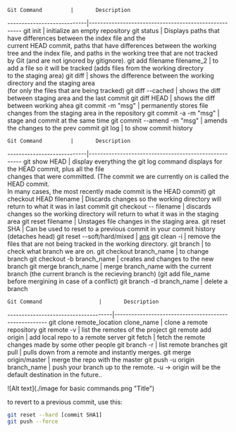 	Git Command         |       Description
----------------------------|------------------------------------------------------
git init                    | initialize an empty repository
git status                  | Displays paths that have differences between the index file and the <br> current HEAD commit, paths that have differences between the working <br>tree and the index file, and paths in the working tree that are not tracked<br> by Git (and are not ignored by gitignore).
git add filename filename_2 | to add a file so it will be tracked (adds files from the working directory<br> to the staging area)
git diff 		    | shows the difference between the working directory and the staging area<br> (for only the files that are being tracked)
git diff --cached           | shows the diff between staging area and the last commit
git diff HEAD               | shows the diff between working ahea
git commit -m "msg"         | permanently stores file changes from the staging area in the repository
git commit -a -m "msg"      | stage and commit at the same time
git commit --amend -m "msg" | amends the changes to the prev commit
git log                     | to show commit history

	Git Command         |       Description
----------------------------|------------------------------------------------------
git show HEAD 		    | display everything the git log command displays for the HEAD commit, plus all the file<br> changes that were committed. (The commit we are currently on is called the HEAD commit.<br> In many cases, the most recently made commit is the HEAD commit)
git checkout HEAD filename  | Discards changes so the working directory will return to what it was in last commit
git checkout -- filename    | discards changes so the working directory will return to what it was in the staging area
git reset filename          | Unstages file changes in the staging area.
git reset SHA               | Can be used to reset to a previous commit in your commit history (detaches head)
git reset --soft/hard/mixed | [ans](http://stackoverflow.com/a/3528483/4862276)
git clean -i                | remove the files that are not being tracked in the working directory. 
git branch                  | to check what branch we are on.
git checkout branch_name    | to change branch
git checkout -b branch_name | creates and changes to the new branch
git merge branch_name       | merge branch_name with the current branch (the current branch is the recieving branch) (git add file_name before mergining in case of a conflict)
git branch -d branch_name   | delete a branch

	Git Command         	     |       Description
-------------------------------------|------------------------------------------------------
git clone remote_location clone_name | clone a remote repository
git remote -v 			     | list the remotes of the project
git remote add origin <server> 	     | add local repo to a remote server
git fetch 			     | fetch the remote changes made by some other people 
git branch -r                        | list remote branches
git pull			     | pulls down from a remote and instantly merges.
git merge origin/master 	     | merge the repo with the master
git push -u origin branch_name     | push your branch up to the remote. -u -> origin will be the default destination in the future.. 

![Alt text](./image for basic commands.png "Title")

to revert to a previous commit, use this:
```bash
git reset --hard [commit SHA1] 
git push --force
```
